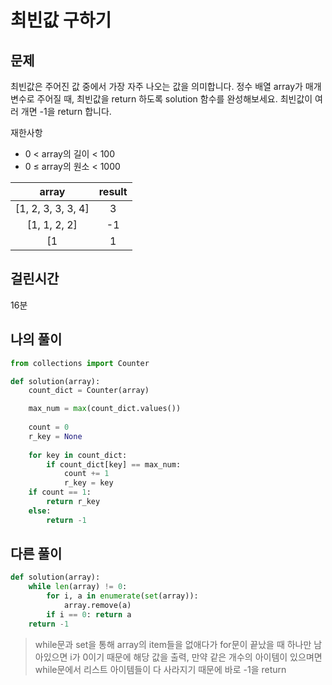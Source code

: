 # 최빈값 구하기
## 문제
최빈값은 주어진 값 중에서 가장 자주 나오는 값을 의미합니다. 정수 배열 array가 매개변수로 주어질 때, 최빈값을 return 하도록 solution 함수를 완성해보세요. 최빈값이 여러 개면 -1을 return 합니다.

재한사항
- 0 < array의 길이 < 100
- 0 ≤ array의 원소 < 1000


|array|result|
|:---:|:---:|
|[1, 2, 3, 3, 3, 4]		| 3	 |
|[1, 1, 2, 2]|-1|
|[1|1|

## 걸린시간
16분
## 나의 풀이
```python
from collections import Counter

def solution(array):
    count_dict = Counter(array)

    max_num = max(count_dict.values())
    
    count = 0
    r_key = None
    
    for key in count_dict:
        if count_dict[key] == max_num:
            count += 1
            r_key = key
    if count == 1:
        return r_key
    else:
        return -1
```

## 다른 풀이

```python 
def solution(array):
    while len(array) != 0:
        for i, a in enumerate(set(array)):
            array.remove(a)
        if i == 0: return a
    return -1
```
> while문과 set을 통해 array의 item들을 없애다가 for문이 끝났을 때 하나만 남아있으면 i가 0이기 때문에 해당 값을 출력, 만약 같은 개수의 아이템이 있으며면 while문에서 리스트 아이템들이 다 사라지기 때문에 바로 -1을 return